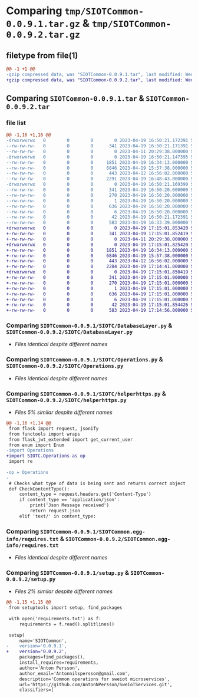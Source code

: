 # Comparing `tmp/SIOTCommon-0.0.9.1.tar.gz` & `tmp/SIOTCommon-0.0.9.2.tar.gz`

## filetype from file(1)

```diff
@@ -1 +1 @@
-gzip compressed data, was "SIOTCommon-0.0.9.1.tar", last modified: Wed Apr 19 16:50:21 2023, max compression
+gzip compressed data, was "SIOTCommon-0.0.9.2.tar", last modified: Wed Apr 19 17:15:01 2023, max compression
```

## Comparing `SIOTCommon-0.0.9.1.tar` & `SIOTCommon-0.0.9.2.tar`

### file list

```diff
@@ -1,16 +1,16 @@
-drwxrwxrwx   0        0        0        0 2023-04-19 16:50:21.172391 SIOTCommon-0.0.9.1/
--rw-rw-rw-   0        0        0      341 2023-04-19 16:50:21.171391 SIOTCommon-0.0.9.1/PKG-INFO
--rw-rw-rw-   0        0        0        0 2023-04-11 20:29:38.000000 SIOTCommon-0.0.9.1/README.txt
-drwxrwxrwx   0        0        0        0 2023-04-19 16:50:21.147395 SIOTCommon-0.0.9.1/SIOTC/
--rw-rw-rw-   0        0        0     1851 2023-04-19 16:34:13.000000 SIOTCommon-0.0.9.1/SIOTC/DatabaseLayer.py
--rw-rw-rw-   0        0        0     6846 2023-04-19 15:57:38.000000 SIOTCommon-0.0.9.1/SIOTC/Operations.py
--rw-rw-rw-   0        0        0      443 2023-04-12 16:56:02.000000 SIOTCommon-0.0.9.1/SIOTC/__init__.py
--rw-rw-rw-   0        0        0     2291 2023-04-19 16:48:43.000000 SIOTCommon-0.0.9.1/SIOTC/helperhttps.py
-drwxrwxrwx   0        0        0        0 2023-04-19 16:50:21.169390 SIOTCommon-0.0.9.1/SIOTCommon.egg-info/
--rw-rw-rw-   0        0        0      341 2023-04-19 16:50:20.000000 SIOTCommon-0.0.9.1/SIOTCommon.egg-info/PKG-INFO
--rw-rw-rw-   0        0        0      270 2023-04-19 16:50:20.000000 SIOTCommon-0.0.9.1/SIOTCommon.egg-info/SOURCES.txt
--rw-rw-rw-   0        0        0        1 2023-04-19 16:50:20.000000 SIOTCommon-0.0.9.1/SIOTCommon.egg-info/dependency_links.txt
--rw-rw-rw-   0        0        0      636 2023-04-19 16:50:20.000000 SIOTCommon-0.0.9.1/SIOTCommon.egg-info/requires.txt
--rw-rw-rw-   0        0        0        6 2023-04-19 16:50:20.000000 SIOTCommon-0.0.9.1/SIOTCommon.egg-info/top_level.txt
--rw-rw-rw-   0        0        0       42 2023-04-19 16:50:21.172391 SIOTCommon-0.0.9.1/setup.cfg
--rw-rw-rw-   0        0        0      583 2023-04-19 16:33:39.000000 SIOTCommon-0.0.9.1/setup.py
+drwxrwxrwx   0        0        0        0 2023-04-19 17:15:01.853420 SIOTCommon-0.0.9.2/
+-rw-rw-rw-   0        0        0      341 2023-04-19 17:15:01.852419 SIOTCommon-0.0.9.2/PKG-INFO
+-rw-rw-rw-   0        0        0        0 2023-04-11 20:29:38.000000 SIOTCommon-0.0.9.2/README.txt
+drwxrwxrwx   0        0        0        0 2023-04-19 17:15:01.825420 SIOTCommon-0.0.9.2/SIOTC/
+-rw-rw-rw-   0        0        0     1851 2023-04-19 16:34:13.000000 SIOTCommon-0.0.9.2/SIOTC/DatabaseLayer.py
+-rw-rw-rw-   0        0        0     6846 2023-04-19 15:57:38.000000 SIOTCommon-0.0.9.2/SIOTC/Operations.py
+-rw-rw-rw-   0        0        0      443 2023-04-12 16:56:02.000000 SIOTCommon-0.0.9.2/SIOTC/__init__.py
+-rw-rw-rw-   0        0        0     2284 2023-04-19 17:14:41.000000 SIOTCommon-0.0.9.2/SIOTC/helperhttps.py
+drwxrwxrwx   0        0        0        0 2023-04-19 17:15:01.850419 SIOTCommon-0.0.9.2/SIOTCommon.egg-info/
+-rw-rw-rw-   0        0        0      341 2023-04-19 17:15:01.000000 SIOTCommon-0.0.9.2/SIOTCommon.egg-info/PKG-INFO
+-rw-rw-rw-   0        0        0      270 2023-04-19 17:15:01.000000 SIOTCommon-0.0.9.2/SIOTCommon.egg-info/SOURCES.txt
+-rw-rw-rw-   0        0        0        1 2023-04-19 17:15:01.000000 SIOTCommon-0.0.9.2/SIOTCommon.egg-info/dependency_links.txt
+-rw-rw-rw-   0        0        0      636 2023-04-19 17:15:01.000000 SIOTCommon-0.0.9.2/SIOTCommon.egg-info/requires.txt
+-rw-rw-rw-   0        0        0        6 2023-04-19 17:15:01.000000 SIOTCommon-0.0.9.2/SIOTCommon.egg-info/top_level.txt
+-rw-rw-rw-   0        0        0       42 2023-04-19 17:15:01.854426 SIOTCommon-0.0.9.2/setup.cfg
+-rw-rw-rw-   0        0        0      583 2023-04-19 17:14:56.000000 SIOTCommon-0.0.9.2/setup.py
```

### Comparing `SIOTCommon-0.0.9.1/SIOTC/DatabaseLayer.py` & `SIOTCommon-0.0.9.2/SIOTC/DatabaseLayer.py`

 * *Files identical despite different names*

### Comparing `SIOTCommon-0.0.9.1/SIOTC/Operations.py` & `SIOTCommon-0.0.9.2/SIOTC/Operations.py`

 * *Files identical despite different names*

### Comparing `SIOTCommon-0.0.9.1/SIOTC/helperhttps.py` & `SIOTCommon-0.0.9.2/SIOTC/helperhttps.py`

 * *Files 5% similar despite different names*

```diff
@@ -1,16 +1,14 @@
 from flask import request, jsonify
 from functools import wraps
 from flask_jwt_extended import get_current_user
 from enum import Enum
-import Operations
+import SIOTC.Operations as op
 import re
 
-op = Operations
-
 # Checks what type of data is being sent and returns correct object
 def CheckContentType():
     content_type = request.headers.get('Content-Type')
     if content_type == 'application/json':
         print('Json Message received')
         return request.json
     elif 'text/' in content_type:
```

### Comparing `SIOTCommon-0.0.9.1/SIOTCommon.egg-info/requires.txt` & `SIOTCommon-0.0.9.2/SIOTCommon.egg-info/requires.txt`

 * *Files identical despite different names*

### Comparing `SIOTCommon-0.0.9.1/setup.py` & `SIOTCommon-0.0.9.2/setup.py`

 * *Files 2% similar despite different names*

```diff
@@ -1,15 +1,15 @@
 from setuptools import setup, find_packages
 
 with open('requirements.txt') as f:
     requirements = f.read().splitlines()
 
 setup(
     name='SIOTCommon',
-    version='0.0.9.1',
+    version='0.0.9.2',
     packages=find_packages(),
     install_requires=requirements,
     author='Anton Persson',
     author_email='Antonnilspersson@gmail.com',
     description='Common operations for sweiot microservices',
     url='https://github.com/AntonNPersson/SweIoTServices.git',
     classifiers=[
```

